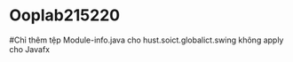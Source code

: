# Ooplab215220
#Chỉ thêm tệp Module-info.java cho hust.soict.globalict.swing không apply cho Javafx
